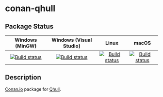 # conan-qhull

## Package Status

| Windows (MinGW) | Windows (Visual Studio) | Linux | macOS |
|:---------------:|:-----------------------:|:-----:|:-----:|
|[![Build status](https://ci.appveyor.com/api/projects/status/8wlu4ohg7nn2vcsn/branch/testing%2F7.3.2?svg=true)](https://ci.appveyor.com/project/SpaceIm/conan-qhull)|[![Build status](https://github.com/SpaceIm/conan-qhull/workflows/.github/workflows/windows.yml/badge.svg?branch=testing%2F7.3.2)](https://github.com/SpaceIm/conan-qhull/actions/workflows/windows.yml?query=branch%3Atesting%2F7.3.2)|[![Build status](https://github.com/SpaceIm/conan-qhull/workflows/.github/workflows/linux.yml/badge.svg?branch=testing%2F7.3.2)](https://github.com/SpaceIm/conan-qhull/actions/workflows/linux.yml?query=branch%3Atesting%2F7.3.2)|[![Build status](https://github.com/SpaceIm/conan-qhull/workflows/.github/workflows/macos.yml/badge.svg?branch=testing%2F7.3.2)](https://github.com/SpaceIm/conan-qhull/actions/workflows/macos.yml?query=branch%3Atesting%2F7.3.2)|

## Description

[Conan.io](https://conan.io) package for [Qhull](https://github.com/qhull/qhull).
